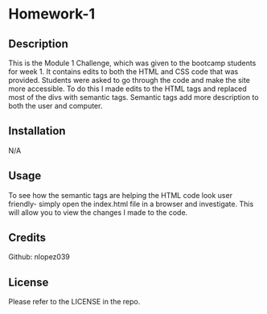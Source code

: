 # Homework-1

## Description

This is the Module 1 Challenge, which was given to the bootcamp students for week 1. It contains edits to both the HTML and CSS code that was provided. Students were asked to go through the code and make the site more accessible. To do this I made edits to the HTML tags and replaced most of the divs with semantic tags. Semantic tags add more description to both the user and computer. 

## Installation

N/A

## Usage

To see how the semantic tags are helping the HTML code look user friendly- simply open the index.html file in a browser and investigate. This will allow you to view the changes I made to the code. 

## Credits

Github: nlopez039

## License

Please refer to the LICENSE in the repo.
